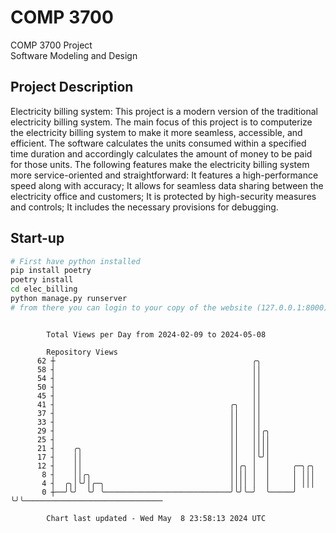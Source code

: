 # COMP 3700
COMP 3700 Project  
Software Modeling and Design
## Project Description
Electricity billing system: This project is a modern version of the traditional electricity billing system. The main focus of this project is to computerize the electricity billing system to make it more seamless, accessible, and efficient. The software calculates the units consumed within a specified time duration and accordingly calculates the amount of money to be paid for those units. The following features make the electricity billing system more service-oriented and straightforward: It features a high-performance speed along with accuracy; It allows for seamless data sharing between the electricity office and customers; It is protected by high-security measures and controls; It includes the necessary provisions for debugging.

## Start-up
```bash
# First have python installed
pip install poetry
poetry install
cd elec_billing
python manage.py runserver
# from there you can login to your copy of the website (127.0.0.1:8000), default creds are admin/admin
```

```

        Total Views per Day from 2024-02-09 to 2024-05-08

        Repository Views
      62 ┼                                            ╭╮
      58 ┤                                            ││
      54 ┤                                            ││
      50 ┤                                            ││
      45 ┤                                            ││
      41 ┤                                       ╭╮   ││
      37 ┤                                       ││   ││
      33 ┤                                       ││   ││
      29 ┤                                       ││   ││╭╮
      25 ┤                                       ││   ││││
      21 ┤    ╭╮                                 ││   ││││
      17 ┤    ││                                 ││   │╰╯│
      12 ┤    ││                                 ││╭╮ │  │     ╭─╮╭╮
       8 ┤    ││╭╮                               ││││ │  │     │ │││
       4 ┤  ╭╮│╰╯│╭─╮                            ││││ │  │     │ │││
       0 ┼──╯╰╯  ╰╯ ╰────────────────────────────╯╰╯╰─╯  ╰─────╯ ╰╯╰───────────────────────────────

        Chart last updated - Wed May  8 23:58:13 2024 UTC
        
```
